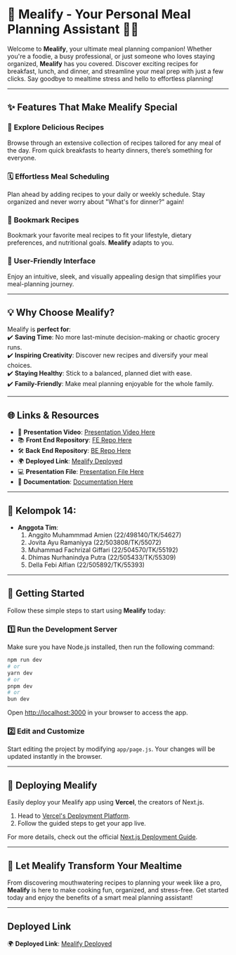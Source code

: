# 🌟 **Mealify - Your Personal Meal Planning Assistant** 🍳🍴  

Welcome to **Mealify**, your ultimate meal planning companion! Whether you're a foodie, a busy professional, or just someone who loves staying organized, **Mealify** has you covered. Discover exciting recipes for breakfast, lunch, and dinner, and streamline your meal prep with just a few clicks. Say goodbye to mealtime stress and hello to effortless planning!  

---

## ✨ **Features That Make Mealify Special**  

### 🥘 **Explore Delicious Recipes**  
Browse through an extensive collection of recipes tailored for any meal of the day. From quick breakfasts to hearty dinners, there’s something for everyone.  

### 🗓️ **Effortless Meal Scheduling**  
Plan ahead by adding recipes to your daily or weekly schedule. Stay organized and never worry about "What's for dinner?" again!  

### 🎯 **Bookmark Recipes**  
Bookmark your favorite meal recipes to fit your lifestyle, dietary preferences, and nutritional goals. **Mealify** adapts to you.  

### 🚀 **User-Friendly Interface**  
Enjoy an intuitive, sleek, and visually appealing design that simplifies your meal-planning journey.  

---

## 💡 **Why Choose Mealify?**  

Mealify is **perfect for**:  
✔️ **Saving Time**: No more last-minute decision-making or chaotic grocery runs.  
✔️ **Inspiring Creativity**: Discover new recipes and diversify your meal choices.  
✔️ **Staying Healthy**: Stick to a balanced, planned diet with ease.  
✔️ **Family-Friendly**: Make meal planning enjoyable for the whole family.  

---

## 🌐 **Links & Resources**  

- 🔗 **Presentation Video**: [Presentation Video Here](https://drive.google.com/drive/folders/1HQZoPixgy_8IgZMrR2Gis--wIB-WZaVr?usp=sharing)  
- 📚 **Front End Repository**: [FE Repo Here](https://github.com/mfachrizalg/mealify)  
- 🛠️ **Back End Repository**: [BE Repo Here](https://github.com/mfachrizalg/backend-paw) 
- 🌍 **Deployed Link**: [Mealify Deployed](https://mealify-roan.vercel.app/)
- 💻 **Presentation File**: [Presentation File Here](https://docs.google.com/presentation/d/10UMJ2X5jyCIfYAUiEDsXdmdg9mYiktz97qwTCaqNST8/edit?usp=sharing)
- 📃 **Documentation**: [Documentation Here](https://docs.google.com/document/d/1bPsulj_aAhHKPiIk6kgwSu5OKa_Af9Skj1j7zizU5QQ/edit?usp=sharing)

---

## 👥 Kelompok 14: 
- **Anggota Tim**:
  1. Anggito Muhammmad Amien (22/498140/TK/54627)
  2. Jovita Ayu Ramaniyya (22/503808/TK/55072)
  3. Muhammad Fachrizal Giffari (22/504570/TK/55192)
  4. Dhimas Nurhanindya Putra (22/505433/TK/55309)
  5. Della Febi Alfian (22/505892/TK/55393) 

---

## 🚀 **Getting Started**  

Follow these simple steps to start using **Mealify** today:  

### 1️⃣ Run the Development Server  
Make sure you have Node.js installed, then run the following command:  

```bash
npm run dev
# or
yarn dev
# or
pnpm dev
# or
bun dev
```  

Open [http://localhost:3000](http://localhost:3000) in your browser to access the app.  

### 2️⃣ Edit and Customize  
Start editing the project by modifying `app/page.js`. Your changes will be updated instantly in the browser.  


---

## 🚢 **Deploying Mealify**  

Easily deploy your Mealify app using **Vercel**, the creators of Next.js.  

1. Head to [Vercel's Deployment Platform](https://vercel.com/new?utm_medium=default-template&filter=next.js&utm_source=create-next-app&utm_campaign=create-next-app-readme).  
2. Follow the guided steps to get your app live.  

For more details, check out the official [Next.js Deployment Guide](https://nextjs.org/docs/app/building-your-application/deploying).  

---

## 🎉 **Let Mealify Transform Your Mealtime**  

From discovering mouthwatering recipes to planning your week like a pro, **Mealify** is here to make cooking fun, organized, and stress-free. Get started today and enjoy the benefits of a smart meal planning assistant!  

---

## Deployed Link
🌍 **Deployed Link**: [Mealify Deployed](https://mealify-roan.vercel.app/)
